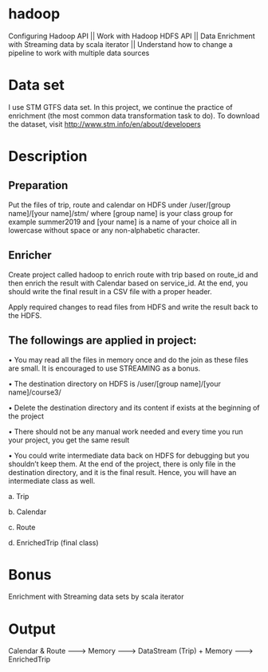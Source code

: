 # hadoop
Configuring Hadoop API  ||  Work with Hadoop HDFS API  ||  Data Enrichment with Streaming data by scala iterator  ||  Understand how to change a pipeline to work with multiple data sources

# Data set

I use STM GTFS data set. In this project, we continue the practice of enrichment (the most common data transformation task to do). To download the dataset, visit http://www.stm.info/en/about/developers

# Description 

## Preparation

Put the files of trip, route and calendar on HDFS under /user/[group name]/[your name]/stm/ where [group name] is your class group for example summer2019 and [your name] is a name of your choice all in lowercase without space or any non-alphabetic character.

## Enricher

Create project called hadoop to enrich route with trip based on route_id and then enrich the result with Calendar based on service_id. At the end, you should write the final result in a CSV file with a proper header.

Apply required changes to read files from HDFS and write the result back to the HDFS. 

## The followings are applied in project:

•	You may read all the files in memory once and do the join as these files are small. It is encouraged to use STREAMING as a bonus.

•	The destination directory on HDFS is /user/[group name]/[your name]/course3/

•	Delete the destination directory and its content if exists at the beginning of the project

•	There should not be any manual work needed and every time you run your project, you get the same result

•	You could write intermediate data back on HDFS for debugging but you shouldn’t keep them. At the end of the project, there is only file in the destination directory, and it is the final result. Hence, you will have an intermediate class as well.

a.	Trip

b.	Calendar

c.	Route

d.	EnrichedTrip (final class)

# Bonus
Enrichment with Streaming data sets by scala iterator

# Output 
Calendar & Route ---> Memory ---> DataStream (Trip) + Memory ---> EnrichedTrip
